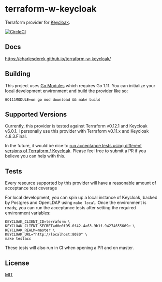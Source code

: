 # terraform-w-keycloak
Terraform provider for [Keycloak](https://www.keycloak.org/).

[![CircleCI](https://circleci.com/gh/charlesderek/terraform-w-keycloak.svg?style=svg)](https://circleci.com/gh/charlesderek/terraform-w-keycloak)

## Docs

https://charlesderek.github.io/terraform-w-keycloak/

## Building

This project uses [Go Modules](https://github.com/golang/go/wiki/Modules) which requires Go 1.11.
You can initialize your local development environment and build the provider like so:

```
GO111MODULE=on go mod download && make build
```

## Supported Versions

Currently, this provider is tested against Terraform v0.12.1 and Keycloak v6.0.1. I personally use this provider with Terraform v0.11.x and Keycloak 4.8.3.Final.

In the future, it would be nice to [run acceptance tests using different versions of Terraform / Keycloak](https://github.com/charlesderek/terraform-w-keycloak/issues/111). Please feel free to submit a PR if you believe you can help with this.

## Tests

Every resource supported by this provider will have a reasonable amount of acceptance test coverage

For local development, you can spin up a local instance of Keycloak, backed by Postgres and OpenLDAP using `make local`.
Once the environment is ready, you can run the acceptance tests after setting the required environment variables:

```
KEYCLOAK_CLIENT_ID=terraform \
KEYCLOAK_CLIENT_SECRET=d0e0f95-0f42-4a63-9b1f-94274655669e \
KEYCLOAK_REALM=master \
KEYCLOAK_URL="http://localhost:8080" \
make testacc
```

These tests will also run in CI when opening a PR and on master.

## License

[MIT](https://github.com/charlesderek/terraform-w-keycloak/blob/master/LICENSE)

